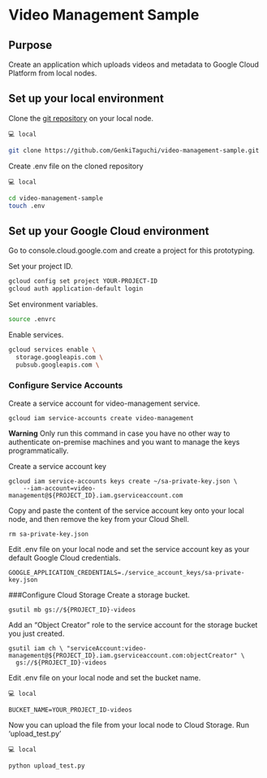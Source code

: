 # Video Management Sample

## Purpose
Create an application which uploads videos and metadata to Google Cloud Platform from local nodes.

## Set up your local environment

Clone the [git repository](https://github.com/GenkiTaguchi/video-management-sample) on your local node.

`💻 local`
```sh
git clone https://github.com/GenkiTaguchi/video-management-sample.git
```

Create .env file on the cloned repository

`💻 local`
```sh
cd video-management-sample
touch .env
```

## Set up your Google Cloud environment

Go to console.cloud.google.com and create a project for this prototyping.

Set your project ID.

```sh
gcloud config set project YOUR-PROJECT-ID
gcloud auth application-default login
```

Set environment variables.

```sh
source .envrc
```

Enable services.

```sh
gcloud services enable \
  storage.googleapis.com \
  pubsub.googleapis.com \
```

### Configure Service Accounts
Create a service account for video-management service.

```
gcloud iam service-accounts create video-management
```

**Warning**
Only run this command in case you have no other way to authenticate on-premise machines and you want to manage the keys programmatically.

Create a service account key

```
gcloud iam service-accounts keys create ~/sa-private-key.json \
    --iam-account=video-management@${PROJECT_ID}.iam.gserviceaccount.com
```

Copy and paste the content of the service account key onto your local node, and then remove the key from your Cloud Shell.

```
rm sa-private-key.json
```

Edit .env file on your local node and set the service account key as your default Google Cloud credentials.

```
GOOGLE_APPLICATION_CREDENTIALS=./service_account_keys/sa-private-key.json
```

###Configure Cloud Storage
Create a storage bucket.

```
gsutil mb gs://${PROJECT_ID}-videos
```

Add an “Object Creator” role to the service account for the storage bucket you just created.

```
gsutil iam ch \ "serviceAccount:video-management@${PROJECT_ID}.iam.gserviceaccount.com:objectCreator" \
  gs://${PROJECT_ID}-videos
```

Edit .env file on your local node and set the bucket name.

`💻 local`
```
BUCKET_NAME=YOUR_PROJECT_ID-videos
```

Now you can upload the file from your local node to Cloud Storage.
Run ‘upload_test.py’

`💻 local`
```
python upload_test.py
```













